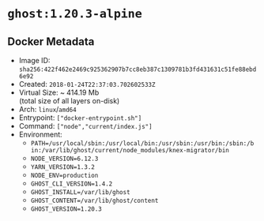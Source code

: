 # `ghost:1.20.3-alpine`

## Docker Metadata

- Image ID: `sha256:422f462e2469c925362907b7cc8eb387c1309781b3fd431631c51fe88ebd6e92`
- Created: `2018-01-24T22:37:03.702602533Z`
- Virtual Size: ~ 414.19 Mb  
  (total size of all layers on-disk)
- Arch: `linux`/`amd64`
- Entrypoint: `["docker-entrypoint.sh"]`
- Command: `["node","current/index.js"]`
- Environment:
  - `PATH=/usr/local/sbin:/usr/local/bin:/usr/sbin:/usr/bin:/sbin:/bin:/var/lib/ghost/current/node_modules/knex-migrator/bin`
  - `NODE_VERSION=6.12.3`
  - `YARN_VERSION=1.3.2`
  - `NODE_ENV=production`
  - `GHOST_CLI_VERSION=1.4.2`
  - `GHOST_INSTALL=/var/lib/ghost`
  - `GHOST_CONTENT=/var/lib/ghost/content`
  - `GHOST_VERSION=1.20.3`
